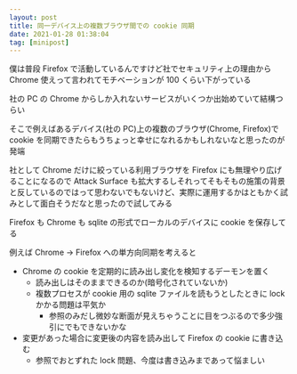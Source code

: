 ```yaml
---
layout: post
title: 同一デバイス上の複数ブラウザ間での cookie 同期
date: 2021-01-28 01:38:04
tag: [minipost]
---
```


僕は普段 Firefox で活動しているんですけど社でセキュリティ上の理由から Chrome 使えって言われてモチベーションが 100 くらい下がっている

社の PC の Chrome からしか入れないサービスがいくつか出始めていて結構つらい

そこで例えばあるデバイス(社の PC)上の複数のブラウザ(Chrome, Firefox)で cookie を同期できたらもうちょっと幸せになれるかもしれないなと思ったのが発端

社として Chrome だけに絞っている利用ブラウザを Firefox にも無理やり広げることになるので Attack Surface も拡大するしそれってそもそもの施策の背景と反しているのではって思わないでもないけど、実際に運用するかはともかく試みとして面白そうだなと思ったので試してみる

Firefox も Chrome も sqlite の形式でローカルのデバイスに cookie を保存してる

例えば Chrome -> Firefox への単方向同期を考えると

- Chrome の cookie を定期的に読み出し変化を検知するデーモンを置く
    - 読み出しはそのままできるのか(暗号化されていないか)
    - 複数プロセスが cookie 用の sqlite ファイルを読もうとしたときに lock かかる問題は平気か
        - 参照のみだし微妙な断面が見えちゃうことに目をつぶるので多少強引にでもできないかな
- 変更があった場合に変更後の内容を読み出して Firefox の cookie に書き込む
    - 参照でおとずれた lock 問題、今度は書き込みまであって悩ましい
